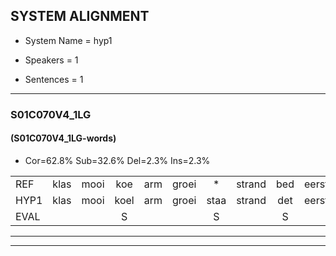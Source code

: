 
## SYSTEM ALIGNMENT

- System Name = hyp1

- Speakers = 1

- Sentences = 1

---

### S01C070V4_1LG

#### (S01C070V4_1LG-words)

- Cor=62.8%	Sub=32.6%	Del=2.3%	Ins=2.3%

|  |  |  |  |  |  |  |  |  |  |  |  |  |  |  |  |  |  |  |  |  |  |  |  |  |  |  |  |  |  |  |  |  |  |  |  |  |  |  |  |  |  |  |  |
|:--- |:---:|:---:|:---:|:---:|:---:|:---:|:---:|:---:|:---:|:---:|:---:|:---:|:---:|:---:|:---:|:---:|:---:|:---:|:---:|:---:|:---:|:---:|:---:|:---:|:---:|:---:|:---:|:---:|:---:|:---:|:---:|:---:|:---:|:---:|:---:|:---:|:---:|:---:|:---:|:---:|:---:|:---:|:---:|
| REF | klas | mooi | koe | arm | groei | * | strand | bed | eerst | voor | draai | * | sjaal | herfst | duur | straat | leeuw |  | clown | hoek | krant | hout | vriend | gauw | chips | groen | feest | reis | jas | huis | paard | vijf | muts | nieuw | kind | bang | oog | zacht | schoen | plas | neus | knoop | plank |
| HYP1 | klas | mooi | koel | arm | groei | staa | strand | det | eerst | voor | draai |  | shaal | herfst | duur | straat | leeuw | kla | lauwen | hoek | krant | hout | vriend | gouw | chips | groen | fist | res | jas | hus | part | f | muts | nieuw | kind | wang | oog | zacht | schoen | plas | nijs | knulp | plank |
| EVAL |  |  | S |  |  | S |  | S |  |  |  | D | S |  |  |  |  | I | S |  |  |  |  | S |  |  | S | S |  | S | S | S |  |  |  | S |  |  |  |  | S | S |  |
---

---
